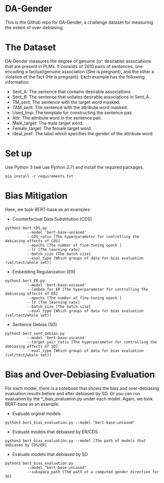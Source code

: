 # DA-Gender
This is the Github repo for DA-Gender, a challenge dataset for measuring the extent of over-debiasing.
# The Dataset
DA-Gender measures the degree of genuine (or: desirable) associations that are present in PLMs. It consists of 2610 pairs of sentences, one encoding a factual/genuine association (She is pregnant), and the other a violation of the fact (He is pregnant). Each example has the following information:
- Sent_A: The sentence that contains desirable associations
- Sent_B: The sentence that voilates desirable associations in Sent_A.
- TM_sent: The sentence with the target word masked.
- TAM_sent: The sentence with the attribute word masked.
- Used_tmp: The template for constructing the sentence pair.
- Attr: The attribute word in the sentence pair.
- Male_target: The male target word.
- Female_target: The female target word.
- ideal_pref: The label which specifies the gender of the attribute word.

# Set up
Use Python 3 (we use Python 3.7) and install the required packages.
```
pip install -r requirements.txt
```
# Bias Mitigation
Here, we took BERT-base as an examples:
- Counterfactual Data Substitution (CDS)
```
python3 bert_CDS.py 
          --model 'bert-base-uncased' 
          --CDS_ratio [The hyperparameter for controlling the debiasing effects of CDS] 
          --epochs [The number of fine-tuning epoch ]
          --lr [The learning rate] 
          --batch_size [The batch size]
          --eval_type [Which groups of data for bias evaluation (val/test/whole set)]
```
- Embedding Regularization (ER)
```
python3 bert_ER.py 
          --model 'bert-base-uncased' 
          --lambda_for_ER [The hyperparameter for controlling the debiasing effects of ER] 
          --epochs [The number of fine-tuning epoch ]
          --lr [The learning rate] 
          --batch_size [The batch size]
          --eval_type [Which groups of data for bias evaluation (val/test/whole set)] 
```
- Sentence Debias (SD)
```
python3 bert_sent_debias.py 
          --model 'bert-base-uncased' 
          --target_pair_ratio [The hyperparameter for controlling the debiasing effects of SD] 
          --eval_type [Which groups of data for bias evaluation (val/test/whole set)] 
```

# Bias and Over-Debiasing Evaluation
For each model, there is a notebook that shows the bias and over-debiasing evaluation results before and after debiased by SD.
Or you can run evaluation by the \*\_bias\_evaluation.py under each model.
Again, we took BERT-base as an example:

- Evaluate orginal models
```
python3 bert_bias_evaluation.py --model "bert-base-uncased"
```
- Evaluate models that debiased by ER/CDS
```
python3 bert_bias_evaluation.py --model [The path of models that debiased by CDS/ER]
```
- Evaluate models that debiased by SD
```
python3 bert_bias_evaluation.py 
          --model "bert-base-uncased" 
          --subspace_path [The path of a computed gender direction for SD]
```
